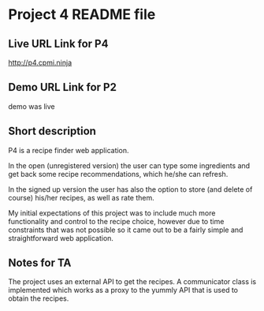Project 4 README file
=====================

Live URL Link for P4 
--------------------
http://p4.cpmi.ninja

Demo URL Link for P2
--------------------
demo was live

Short description
-----------------
P4 is a recipe finder web application.

In the open (unregistered version) the user can type some ingredients and get 
back some recipe recommendations, which he/she can refresh.

In the signed up version the user has also the option to store (and delete
of course) his/her recipes, as well as rate them.

My initial expectations of this project was to include much more functionality 
and control to the recipe choice, however due to time constraints that was not
possible so it came out to be a fairly simple and straightforward web 
application.

Notes for TA
------------

The project uses an external API to get the recipes. A communicator class is 
implemented which works as a proxy to the yummly API that is used to obtain the 
recipes.
